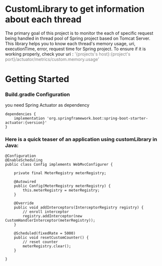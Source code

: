 # CustomLibrary to get information about each thread
The primary goal of this project is to monitor the each of specific request being handled in thread pool of Spring project based on Tomcat Server.
This library helps you to know each thread's memory usage, uri, executionTime, error, request time for Spring project.
To ensure if it is working properly, check your uri : <span style ="color:#808080"> '{projects's host}:{project's port}/actuator/metrics/custom.memory.usage'</span>


# Getting Started


### Build.gradle Configuration
you need Spring Actuator as dependency

```
dependencies {
	implementation 'org.springframework.boot:spring-boot-starter-actuator:{version}'
}
```
### Here is a quick teaser of an application using customLibrary in Java:
```
@Configuration
@EnableScheduling
public class Config implements WebMvcConfigurer {

    private final MeterRegistry meterRegistry;

    @Autowired
    public Config(MeterRegistry meterRegistry) {
        this.meterRegistry = meterRegistry;
    }
    
    @Override
    public void addInterceptors(InterceptorRegistry registry) {
        // enroll interceptor
        registry.addInterceptor(new CustomHandlerInterceptor(meterRegistry));
    }

    @Scheduled(fixedRate = 5000)
    public void resetCustomCounter() {
        // reset counter
        meterRegistry.clear();
    }

}
```

